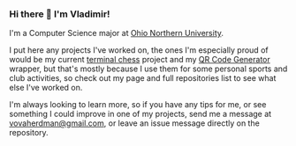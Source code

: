 ### Hi there 👋 I'm Vladimir!

I'm a Computer Science major at [Ohio Northern University](https://www.onu.edu/").

I put here any projects I've worked on, the ones I'm especially proud of would be my current
[terminal chess](https://github.com/Vladimir-Herdman/terminal-chess) project and my
[QR Code Generator](https://github.com/Vladimir-Herdman/QR-Code-Generator-Gui) wrapper, but that's mostly
because I use them for some personal sports and club activities, so check out my page and full
repositories list to see what else I've worked on.

I'm always looking to learn more, so if you have any tips for me, or see something I could
improve in one of my projects, send me a message at vovaherdman@gmail.com, or leave an issue
message directly on the repository.
